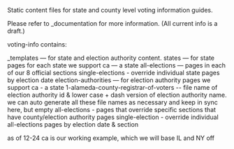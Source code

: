 Static content files for state and county level voting information guides.

Please refer to _documentation for more information. (All current info is a draft.)

voting-info contains:

 _templates — for state and election authority content.
 states — for state pages for each state we support
    ca — a state
        all-elections — pages in each of our 8 official sections
        single-elections - override individual state pages by election date
 election-authorities — for election authority pages we support
    ca - a state
        1-alameda-county-registrar-of-voters -- file name of election authority id & lower case + dash version of election authority name. we can auto generate all these file names as necessary and keep in sync here, but empty 
            all-elections - pages that override specific sections that have county/election authority pages
            single-election - override individual all-elections pages by election date & section

 as of 12-24 ca is our working example, which we will base IL and NY off 
